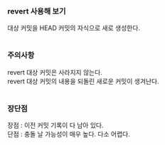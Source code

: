 ### revert 사용해 보기
대상 커밋을 HEAD 커밋의 자식으로 새로 생성한다.
#

### 주의사항
revert 대상 커밋은 사라지지 않는다.  
revert 대상 커밋의 내용을 되돌린 새로운 커밋이 생겨난다.
#

### 장단점
장점 : 이전 커밋 기록이 다 남아 있다.  
단점 : 충돌 날 가능성이 매우 높다. 다소 어렵다.
